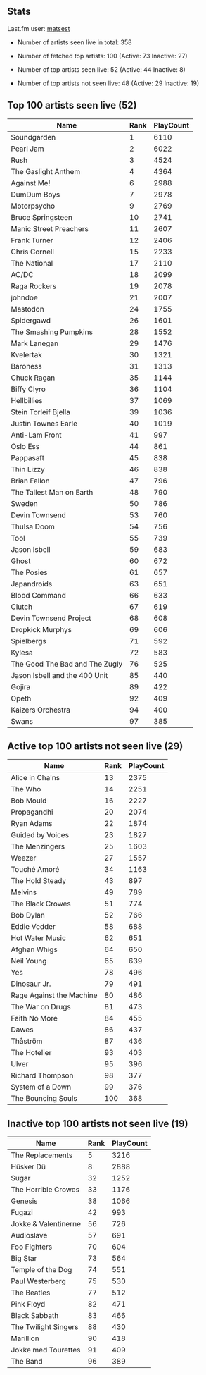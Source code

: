 ## Stats 


Last.fm user: [matsest](https://www.last.fm/user/matsest)

- Number of artists seen live in total: 358

- Number of fetched top artists: 100 (Active: 73 Inactive: 27)

- Number of top artists seen live: 52 (Active: 44 Inactive: 8)

- Number of top artists not seen live: 48 (Active: 29 Inactive: 19)

## Top 100 artists seen live (52)

Name                           | Rank | PlayCount
------------------------------ | ---- | ---------
Soundgarden                    | 1    | 6110     
Pearl Jam                      | 2    | 6022     
Rush                           | 3    | 4524     
The Gaslight Anthem            | 4    | 4364     
Against Me!                    | 6    | 2988     
DumDum Boys                    | 7    | 2978     
Motorpsycho                    | 9    | 2769     
Bruce Springsteen              | 10   | 2741     
Manic Street Preachers         | 11   | 2607     
Frank Turner                   | 12   | 2406     
Chris Cornell                  | 15   | 2233     
The National                   | 17   | 2110     
AC/DC                          | 18   | 2099     
Raga Rockers                   | 19   | 2078     
johndoe                        | 21   | 2007     
Mastodon                       | 24   | 1755     
Spidergawd                     | 26   | 1601     
The Smashing Pumpkins          | 28   | 1552     
Mark Lanegan                   | 29   | 1476     
Kvelertak                      | 30   | 1321     
Baroness                       | 31   | 1313     
Chuck Ragan                    | 35   | 1144     
Biffy Clyro                    | 36   | 1104     
Hellbillies                    | 37   | 1069     
Stein Torleif Bjella           | 39   | 1036     
Justin Townes Earle            | 40   | 1019     
Anti-Lam Front                 | 41   | 997      
Oslo Ess                       | 44   | 861      
Pappasaft                      | 45   | 838      
Thin Lizzy                     | 46   | 838      
Brian Fallon                   | 47   | 796      
The Tallest Man on Earth       | 48   | 790      
Sweden                         | 50   | 786      
Devin Townsend                 | 53   | 760      
Thulsa Doom                    | 54   | 756      
Tool                           | 55   | 739      
Jason Isbell                   | 59   | 683      
Ghost                          | 60   | 672      
The Posies                     | 61   | 657      
Japandroids                    | 63   | 651      
Blood Command                  | 66   | 633      
Clutch                         | 67   | 619      
Devin Townsend Project         | 68   | 608      
Dropkick Murphys               | 69   | 606      
Spielbergs                     | 71   | 592      
Kylesa                         | 72   | 583      
The Good The Bad and The Zugly | 76   | 525      
Jason Isbell and the 400 Unit  | 85   | 440      
Gojira                         | 89   | 422      
Opeth                          | 92   | 409      
Kaizers Orchestra              | 94   | 400      
Swans                          | 97   | 385      

## Active top 100 artists not seen live (29)

Name                     | Rank | PlayCount
------------------------ | ---- | ---------
Alice in Chains          | 13   | 2375     
The Who                  | 14   | 2251     
Bob Mould                | 16   | 2227     
Propagandhi              | 20   | 2074     
Ryan Adams               | 22   | 1874     
Guided by Voices         | 23   | 1827     
The Menzingers           | 25   | 1603     
Weezer                   | 27   | 1557     
Touché Amoré             | 34   | 1163     
The Hold Steady          | 43   | 897      
Melvins                  | 49   | 789      
The Black Crowes         | 51   | 774      
Bob Dylan                | 52   | 766      
Eddie Vedder             | 58   | 688      
Hot Water Music          | 62   | 651      
Afghan Whigs             | 64   | 650      
Neil Young               | 65   | 639      
Yes                      | 78   | 496      
Dinosaur Jr.             | 79   | 491      
Rage Against the Machine | 80   | 486      
The War on Drugs         | 81   | 473      
Faith No More            | 84   | 455      
Dawes                    | 86   | 437      
Thåström                 | 87   | 436      
The Hotelier             | 93   | 403      
Ulver                    | 95   | 396      
Richard Thompson         | 98   | 377      
System of a Down         | 99   | 376      
The Bouncing Souls       | 100  | 368      

## Inactive top 100 artists not seen live (19)

Name                 | Rank | PlayCount
-------------------- | ---- | ---------
The Replacements     | 5    | 3216     
Hüsker Dü            | 8    | 2888     
Sugar                | 32   | 1252     
The Horrible Crowes  | 33   | 1176     
Genesis              | 38   | 1066     
Fugazi               | 42   | 993      
Jokke & Valentinerne | 56   | 726      
Audioslave           | 57   | 691      
Foo Fighters         | 70   | 604      
Big Star             | 73   | 564      
Temple of the Dog    | 74   | 551      
Paul Westerberg      | 75   | 530      
The Beatles          | 77   | 512      
Pink Floyd           | 82   | 471      
Black Sabbath        | 83   | 466      
The Twilight Singers | 88   | 430      
Marillion            | 90   | 418      
Jokke med Tourettes  | 91   | 409      
The Band             | 96   | 389      
